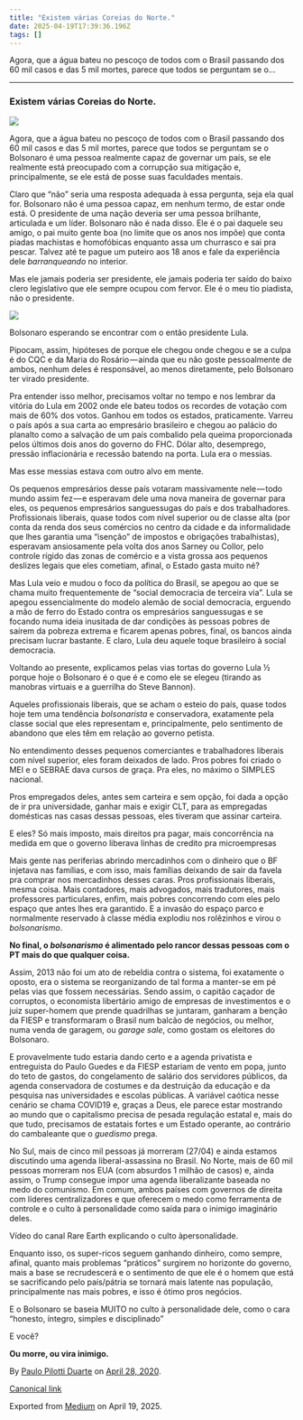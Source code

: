 ```yaml
---
title: "Existem várias Coreias do Norte."
date: 2025-04-19T17:39:36.196Z
tags: []
---
```


Agora, que a água bateu no pescoço de todos com o Brasil passando dos 60 mil casos e das 5 mil mortes, parece que todos se perguntam se o…

* * *

### Existem várias Coreias do Norte.

![](https://cdn-images-1.medium.com/max/2560/1*zlPHMI1ArEJtYG1hdduZ4g.jpeg)

Agora, que a água bateu no pescoço de todos com o Brasil passando dos 60 mil casos e das 5 mil mortes, parece que todos se perguntam se o Bolsonaro é uma pessoa realmente capaz de governar um país, se ele realmente está preocupado com a corrupção sua mitigação e, principalmente, se ele está de posse suas faculdades mentais.

Claro que “não” seria uma resposta adequada à essa pergunta, seja ela qual for. Bolsonaro não é uma pessoa capaz, em nenhum termo, de estar onde está. O presidente de uma nação deveria ser uma pessoa brilhante, articulada e um líder. Bolsonaro não é nada disso. Ele é o pai daquele seu amigo, o pai muito gente boa (no limite que os anos nos impõe) que conta piadas machistas e homofóbicas enquanto assa um churrasco e sai pra pescar. Talvez até te pague um puteiro aos 18 anos e fale da experiência dele _barranqueando_ no interior.

Mas ele jamais poderia ser presidente, ele jamais poderia ter saído do baixo clero legislativo que ele sempre ocupou com fervor. Ele é o meu tio piadista, não o presidente.

![](https://cdn-images-1.medium.com/max/800/0*J79xG4fk5-bbe9z_.jpg)

Bolsonaro esperando se encontrar com o então presidente Lula.

Pipocam, assim, hipóteses de porque ele chegou onde chegou e se a culpa é do CQC e da Maria do Rosário — ainda que eu não goste pessoalmente de ambos, nenhum deles é responsável, ao menos diretamente, pelo Bolsonaro ter virado presidente.

Pra entender isso melhor, precisamos voltar no tempo e nos lembrar da vitória do Lula em 2002 onde ele bateu todos os recordes de votação com mais de 60% dos votos. Ganhou em todos os estados, praticamente. Varreu o país após a sua carta ao empresário brasileiro e chegou ao palácio do planalto como a salvação de um país combalido pela queima proporcionada pelos últimos dois anos do governo do FHC. Dólar alto, desemprego, pressão inflacionária e recessão batendo na porta. Lula era o messias.

Mas esse messias estava com outro alvo em mente.

Os pequenos empresários desse país votaram massivamente nele — todo mundo assim fez — e esperavam dele uma nova maneira de governar para eles, os pequenos empresários sanguessugas do país e dos trabalhadores. Profissionais liberais, quase todos com nível superior ou de classe alta (por conta da renda dos seus comércios no centro da cidade e da informalidade que lhes garantia uma “isenção” de impostos e obrigações trabalhistas), esperavam ansiosamente pela volta dos anos Sarney ou Collor, pelo controle rígido das zonas de comércio e a vista grossa aos pequenos deslizes legais que eles cometiam, afinal, o Estado gasta muito né?

Mas Lula veio e mudou o foco da política do Brasil, se apegou ao que se chama muito frequentemente de “social democracia de terceira via”. Lula se apegou essencialmente do modelo alemão de social democracia, erguendo a mão de ferro do Estado contra os empresários sanguessugas e se focando numa ideia inusitada de dar condições às pessoas pobres de saírem da pobreza extrema e ficarem apenas pobres, final, os bancos ainda precisam lucrar bastante. E claro, Lula deu aquele toque brasileiro à social democracia.

Voltando ao presente, explicamos pelas vias tortas do governo Lula ½ porque hoje o Bolsonaro é o que é e como ele se elegeu (tirando as manobras virtuais e a guerrilha do Steve Bannon).

Aqueles profissionais liberais, que se acham o esteio do país, quase todos hoje tem uma tendência _bolsonarista_ e conservadora, exatamente pela classe social que eles representam e, principalmente, pelo sentimento de abandono que eles têm em relação ao governo petista.

No entendimento desses pequenos comerciantes e trabalhadores liberais com nível superior, eles foram deixados de lado. Pros pobres foi criado o MEI e o SEBRAE dava cursos de graça. Pra eles, no máximo o SIMPLES nacional.

Pros empregados deles, antes sem carteira e sem opção, foi dada a opção de ir pra universidade, ganhar mais e exigir CLT, para as empregadas domésticas nas casas dessas pessoas, eles tiveram que assinar carteira.

E eles? Só mais imposto, mais direitos pra pagar, mais concorrência na medida em que o governo liberava linhas de credito pra microempresas

Mais gente nas periferias abrindo mercadinhos com o dinheiro que o BF injetava nas famílias, e com isso, mais famílias deixando de sair da favela pra comprar nos mercadinhos desses caras. Pros profissionais liberais, mesma coisa. Mais contadores, mais advogados, mais tradutores, mais professores particulares, enfim, mais pobres concorrendo com eles pelo espaço que antes lhes era garantido. E a invasão do espaço parco e normalmente reservado à classe média explodiu nos rolêzinhos e virou o _bolsonarismo_.

**No final, o _bolsonarismo_ é alimentado pelo rancor dessas pessoas com o PT mais do que qualquer coisa.**

Assim, 2013 não foi um ato de rebeldia contra o sistema, foi exatamente o oposto, era o sistema se reorganizando de tal forma a manter-se em pé pelas vias que fossem necessárias. Sendo assim, o capitão caçador de corruptos, o economista libertário amigo de empresas de investimentos e o juiz super-homem que prende quadrilhas se juntaram, ganharam a benção da FIESP e transformaram o Brasil num balcão de negócios, ou melhor, numa venda de garagem, ou _garage sale_, como gostam os eleitores do Bolsonaro.

E provavelmente tudo estaria dando certo e a agenda privatista e entreguista do Paulo Guedes e da FIESP estariam de vento em popa, junto do teto de gastos, do congelamento de salário dos servidores públicos, da agenda conservadora de costumes e da destruição da educação e da pesquisa nas universidades e escolas públicas. A variável caótica nesse cenário se chama COVID19 e, graças a Deus, ele parece estar mostrando ao mundo que o capitalismo precisa de pesada regulação estatal e, mais do que tudo, precisamos de estatais fortes e um Estado operante, ao contrário do cambaleante que o _guedismo_ prega.

No Sul, mais de cinco mil pessoas já morreram (27/04) e ainda estamos discutindo uma agenda liberal-assassina no Brasil. No Norte, mais de 60 mil pessoas morreram nos EUA (com absurdos 1 milhão de casos) e, ainda assim, o Trump consegue impor uma agenda liberalizante baseada no medo do comunismo. Em comum, ambos países com governos de direita com líderes centralizadores e que oferecem o medo como ferramenta de controle e o culto à personalidade como saída para o inimigo imaginário deles.

Vídeo do canal Rare Earth explicando o culto àpersonalidade.

Enquanto isso, os super-ricos seguem ganhando dinheiro, como sempre, afinal, quanto mais problemas “práticos” surgirem no horizonte do governo, mais a base se recrudescerá e o sentimento de que ele é o homem que está se sacrificando pelo país/pátria se tornará mais latente nas população, principalmente nas mais pobres, e isso é ótimo pros negócios.

E o Bolsonaro se baseia MUITO no culto à personalidade dele, como o cara “honesto, íntegro, simples e disciplinado”

E você?

**Ou morre, ou vira inimigo.**

By [Paulo Pilotti Duarte](https://medium.com/@paulopilotti) on [April 28, 2020](https://medium.com/p/189a357fda22).

[Canonical link](https://medium.com/@paulopilotti/existem-v%C3%A1rias-coreias-do-norte-189a357fda22)

Exported from [Medium](https://medium.com) on April 19, 2025.